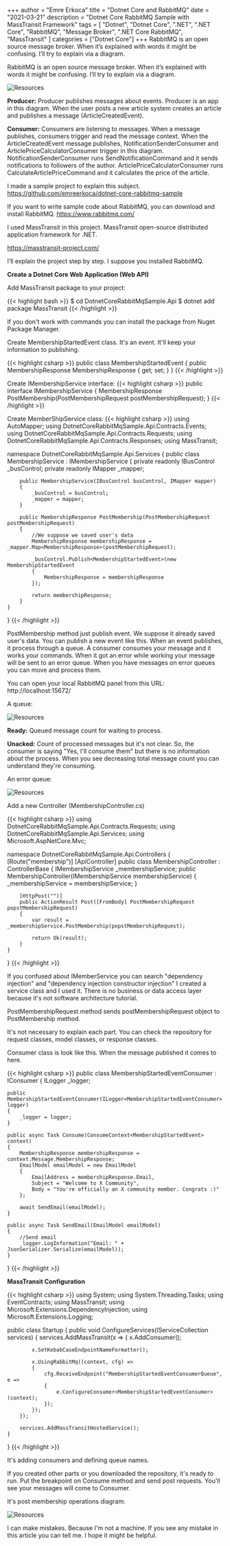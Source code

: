 +++
author = "Emre Erkoca"
title = "Dotnet Core and RabbitMQ"
date = "2021-03-21"
description = "Dotnet Core RabbitMQ Sample with MassTransit Framework"
tags = [
    "Dotnet",
    "Dotnet Core",
    ".NET",
    ".NET Core",
    "RabbitMQ",
    "Message Broker",
    ".NET Core RabbitMQ",
    "MassTransit"
]
categories = ["Dotnet Core"]
+++
RabbitMQ is an open source message broker. When it’s explained with words it might be confusing. I’ll try to explain via a diagram.	
<!--more-->

RabbitMQ is an open source message broker. When it’s explained with words it might be confusing. I’ll try to explain via a diagram.	

![Resources](/images/ExplainingProducerAndConsumer.png)

**Producer:** Producer publishes messages about events. Producer is an app in this diagram. When the user posts a new article system creates an article and publishes a message (ArticleCreatedEvent).

**Consumer:** Consumers are listening to messages. When a message publishes, consumers trigger and read the message context. When the ArticleCreatedEvent message publishes, NotificationSenderConsumer and ArticlePriceCalculatorConsumer trigger in this diagram. NotificationSenderConsumer runs SendNotificationCommand and it sends notifications to followers of the author. 
ArticlePriceCalculatorConsumer runs CalculateArticlePriceCommand and it calculates the price of the article. 

I made a sample project to explain this subject. https://github.com/emreerkoca/dotnet-core-rabbitmq-sample

If you want to write sample code about RabbitMQ, you can download and install RabbitMQ.
https://www.rabbitmq.com/ 

I used MassTransit in this project. MassTransit open-source distributed application framework for .NET. 

https://masstransit-project.com/

I’ll explain the project step by step. I suppose you installed RabbitMQ.

**Create a Dotnet Core Web Application (Web API)** 

Add MassTransit package to your project:

{{< highlight bash >}}
$ cd DotnetCoreRabbitMqSample.Api
$ dotnet add package MassTransit
{{< /highlight >}}

If you don't work with commands you can install the package from Nuget Package Manager.

Create MembershipStartedEvent class. It's an event. It'll keep your information to publishing.

{{< highlight csharp >}}
public class MembershipStartedEvent
{
    public MembershipResponse MembershipResponse { get; set; }
}
{{< /highlight >}}

Create IMembershipService interface:
{{< highlight csharp >}}
public interface IMembershipService
{
    MembershipResponse PostMembership(PostMembershipRequest postMembershipRequest);
}
{{< /highlight >}}

Create MemberShipService class: 
{{< highlight csharp >}}
using AutoMapper;
using DotnetCoreRabbitMqSample.Api.Contracts.Events;
using DotnetCoreRabbitMqSample.Api.Contracts.Requests;
using DotnetCoreRabbitMqSample.Api.Contracts.Responses;
using MassTransit;

namespace DotnetCoreRabbitMqSample.Api.Services
{
    public class MembershipService : IMembershipService
    {
        private readonly IBusControl _busControl;
        private readonly IMapper _mapper;

        public MembershipService(IBusControl busControl, IMapper mapper)
        {
            _busControl = busControl;
            _mapper = mapper;
        }

        public MembershipResponse PostMembership(PostMembershipRequest postMembershipRequest)
        {
            //We suppose we saved user's data
            MembershipResponse membershipResponse = _mapper.Map<MembershipResponse>(postMembershipRequest);

            _busControl.Publish<MembershipStartedEvent>(new MembershipStartedEvent
            {
                MembershipResponse = membershipResponse
            });

            return membershipResponse;
        }
    }
}
{{< /highlight >}}

PostMembership method just publish event. We suppose it already saved user's data. You can publish a new event like this. 
When an event publishes, it process through a queue. A consumer consumes your message and it works your commands. When it got an error while working your message will be sent to an error queue. When you have messages on error queues you can move and process them.

You can open your local RabbitMQ panel from this URL: http://localhost:15672/ 

A queue:

![Resources](/images/messageConsuming.png)

**Ready:** Queued message count for waiting to process.

**Unacked:** Count of processed messages but it's not clear. So, the consumer is saying "Yes, I'll consume them" but there is no information about the process. When you see decreasing total message count you can understand they're consuming. 

An error queue:

![Resources](/images/errorQueue.png)    

Add a new Controller (MembershipController.cs)

{{< highlight csharp >}}
using DotnetCoreRabbitMqSample.Api.Contracts.Requests;
using DotnetCoreRabbitMqSample.Api.Services;
using Microsoft.AspNetCore.Mvc;

namespace DotnetCoreRabbitMqSample.Api.Controllers
{
    [Route("membership")]
    [ApiController]
    public class MembershipController : ControllerBase
    {
        IMembershipService _membershipService;
        public MembershipController(IMembershipService membershipService)
        {
            _membershipService = membershipService;
        }

        [HttpPost("")]
        public ActionResult Post([FromBody] PostMembershipRequest popstMembershipRequest)
        {
            var result = _membershipService.PostMembership(popstMembershipRequest);

            return Ok(result);
        }
    }
}
{{< /highlight >}}

If you confused about IMemberService you can search "dependency injection" and "dependency injection constructor injection"
I created a service class and I used it. There is no business or data access layer because it's not software architecture tutorial. 

PostMembershipRequest method sends postMembershipRequest object to PostMembership method.

It's not necessary to explain each part. You can check the repository for request classes, model classes, or response classes. 

Consumer class is look like this. When the message published it comes to here.

{{< highlight csharp >}}
public class MembershipStartedEventConsumer : IConsumer<MembershipStartedEvent>
{
    ILogger<MembershipStartedEventConsumer> _logger;

    public MembershipStartedEventConsumer(ILogger<MembershipStartedEventConsumer> logger)
    {
        _logger = logger;
    }

    public async Task Consume(ConsumeContext<MembershipStartedEvent> context)
    {
        MembershipResponse membershipResponse = context.Message.MembershipResponse;
        EmailModel emailModel = new EmailModel
        {
            EmailAddress = membershipResponse.Email,
            Subject = "Welcome to X Community",
            Body = "You're officially an X community member. Congrats :)"
        };

        await SendEmail(emailModel);
    }

    public async Task SendEmail(EmailModel emailModel)
    {
        //Send email
        _logger.LogInformation("Email: " + JsonSerializer.Serialize(emailModel));
    }
}
{{< /highlight >}}

**MassTransit Configuration**


{{< highlight csharp >}}
using System;
using System.Threading.Tasks;
using EventContracts;
using MassTransit;
using Microsoft.Extensions.DependencyInjection;
using Microsoft.Extensions.Logging;

public class Startup
{
    public void ConfigureServices(IServiceCollection services)
    {
        services.AddMassTransit(x =>
        {
            x.AddConsumer<MembershipStartedEventConsumer>();

            x.SetKebabCaseEndpointNameFormatter();

            x.UsingRabbitMq((context, cfg) =>
            {
                cfg.ReceiveEndpoint("MembershipStartedEventConsumerQueue", e =>
                {
                    e.ConfigureConsumer<MembershipStartedEventConsumer>(context);
                });
            });
        });

        services.AddMassTransitHostedService();
    }
}
{{< /highlight >}}

It's adding consumers and defining queue names.

If you created other parts or you downloaded the repository, it's ready to run. 
Put the breakpoint on Consume method and send post requests. You'll see your messages will come to Consumer.

It's post membership operations diagram:

![Resources](/images/PostMembership.png)

I can make mistakes. Because I'm not a machine. If you see any mistake in this article you can tell me. I hope it might be helpful. 





